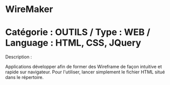 WireMaker
==========
Catégorie : OUTILS / Type : WEB / Language : HTML, CSS, JQuery
==========

Description :

Applications développer afin de former des Wireframe de façon intuitive et rapide sur navigateur.
Pour l'utiliser, lancer simplement le fichier HTML situé dans le répertoire.
